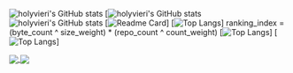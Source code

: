 
![holyvieri's GitHub stats](https://github-readme-stats.vercel.app/api?username=holyvieri&count_private=true)
[![holyvieri's GitHub stats](https://github-readme-stats.vercel.app/api?username=holyvieri&show_icons=true&theme=nord)
![holyvieri's GitHub stats](https://github-readme-stats.vercel.app/api?username=holyvieri&show_icons=true)
[![Readme Card](https://github-readme-stats.vercel.app/api/pin/?username=holyvieri&repo=github-readme-stats)]
[![Top Langs](https://github-readme-stats.vercel.app/api/top-langs/?username=holyvieri)]
ranking_index = (byte_count ^ size_weight) * (repo_count ^ count_weight)
[![Top Langs](https://github-readme-stats.vercel.app/api/top-langs/?username=holyvieri&size_weight=0.5&count_weight=0.5)]
[![Top Langs](https://github-readme-stats.vercel.app/api/top-langs/?username=holyvieri&layout=compact)]

<a href="https://github.com/anuraghazra/github-readme-stats">
  <img align="center" src="https://github-readme-stats.vercel.app/api/pin/?username=anuraghazra&repo=github-readme-stats" />
</a>
<a href="https://github.com/anuraghazra/convoychat">
  <img align="center" src="https://github-readme-stats.vercel.app/api/pin/?username=anuraghazra&repo=convoychat" />
</a>
